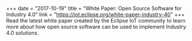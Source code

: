 +++
date = "2017-10-19"
title = "White Paper: Open Source Software for Industry 4.0"
link = "https://iot.eclipse.org/white-paper-industry-40"
+++
Read the latest white paper created by the Eclipse IoT community to learn more about how open source software can be used to implement Industry 4.0 solutions.